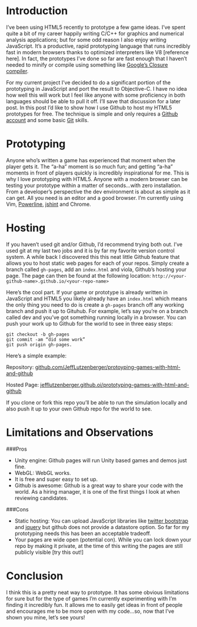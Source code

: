 Introduction
===
I’ve been using HTML5 recently to prototype a few game ideas. I’ve spent quite a bit of my career happily writing C/C++ for graphics and numerical analysis applications; but for some odd reason I also enjoy writing JavaScript. It’s a productive, rapid prototyping language that runs incredibly fast in modern browsers thanks to optimized interpreters like V8 [reference here]. In fact, the prototypes I’ve done so far are fast enough that I haven’t needed to minify or compile using something like [Google’s Closure compiler](https://developers.google.com/closure/compiler/).

For my current project I’ve decided to do a significant portion of the prototyping in JavaScript and port the result to Objective-C. I have no idea how well this will work but I feel like anyone with some proficiency in both languages should be able to pull it off. I’ll save that discussion for a later post. In this post I’d like to show how I use Github to host my HTML5 prototypes for free. The technique is simple and only requires a [Github account](https://github.com) and some basic [Git](http://git-scm.com/) skills.

Prototyping
===
Anyone who’s written a game has experienced that moment when the player gets it. The “a-ha” moment is so much fun; and getting “a-ha” moments in front of players quickly is incredibly inspirational for me. This is why I love prototyping with HTML5. Anyone with a modern browser can be testing your prototype within a matter of seconds...with zero installation. From a developer’s perspective the dev environment is about as simple as it can get. All you need is an editor and a good browser. I’m currently using Vim, [Powerline](https://github.com/Lokaltog/powerline), [jshint](https://github.com/wookiehangover/jshint.vim) and Chrome.

Hosting
===
If you haven’t used git and/or Github, I’d recommend trying both out. I’ve used git at my last two jobs and it is by far my favorite version control system. A while back I discovered this this neat little Github feature that allows you to host static web pages for each of your repos. Simply create a branch called `gh-pages`, add an `index.html` and viola, Github’s hosting your page. The page can then be found at the following location: `http://<your-github-name>.github.io/<your-repo-name>`

Here’s the cool part. If your game or prototype is already written in JavaScript and HTML5 you likely already have an `index.html` which means the only thing you need to do is create a `gh-pages` branch off any working branch and push it up to Gituhub. For example, let’s say you’re on a branch called dev and you’ve got something running locally in a browser. You can push your work up to Github for the world to see in three easy steps: 

~~~
git checkout -b gh-pages
git commit -am “did some work”
git push origin gh-pages.
~~~

Here’s a simple example: 

Repository: [github.com/JeffLutzenberger/protoyping-games-with-html-and-github](https://github.com/JeffLutzenberger/prototyping-games-with-html-and-github)

Hosted Page: [jefflutzenberger.github.oi/prototyping-games-with-html-and-github](http://jefflutzenberger.github.io/prototyping-games-with-html-and-github/)

If you clone or fork this repo you’ll be able to run the simulation locally and also push it up to your own Github repo for the world to see.  

Limitations and Observations
===
###Pros
* Unity engine: Github pages will run Unity based games and demos just fine.
* WebGL: WebGL works.
* It is free and super easy to set up.
* Github is awesome: Github is a great way to share your code with the world. As a hiring manager, it is one of the first things I look at when reviewing candidates.

###Cons
* Static hosting: You can upload JavaScript libraries like [twitter bootstrap](http://getbootstrap.com/2.3.2/) and [jquery](http://jquery.com/) but github does not provide a datastore option. So far for my prototyping needs this has been an acceptable tradeoff. 
* Your pages are wide open (potential con). While you can lock down your repo by making it private, at the time of this writing the pages are still publicly visible [try this out!]

Conclusion
===
I think this is a pretty neat way to prototype. It has some obvious limitations for sure but for the type of games I’m currently experimenting with I’m finding it incredibly fun. It allows me to easily get ideas in front of people and encourages me to be more open with my code...so, now that I’ve shown you mine, let’s see yours!    


